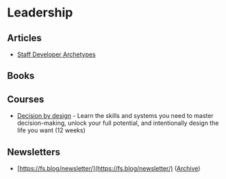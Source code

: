 # Leadership

## Articles

* [Staff Developer Archetypes](https://staffeng.com/guides/staff-archetypes)

## Books


## Courses

* [Decision by design](https://fscourses.com/p/decision-by-design-sign-up-now) - Learn the skills and systems you need to master decision-making, unlock your full potential, and intentionally design the life you want (12 weeks)

## Newsletters

* [https://fs.blog/newsletter/](https://fs.blog/newsletter/) ([Archive](https://fs.blog/brain-food/))
